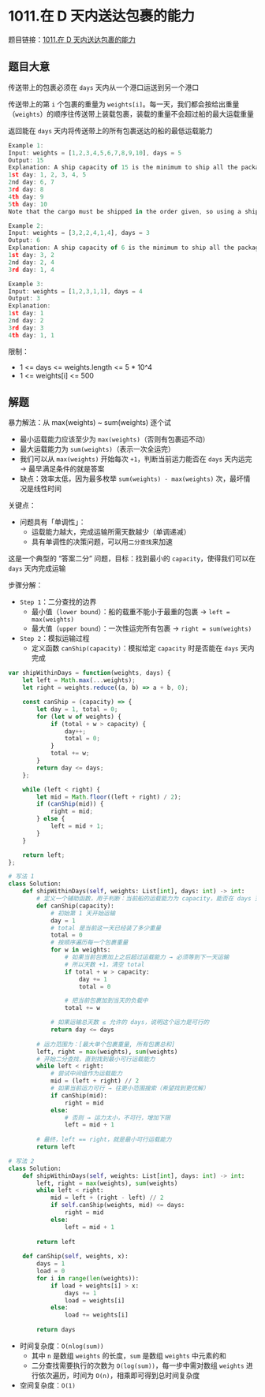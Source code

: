 # 1011.在 D 天内送达包裹的能力

题目链接：[1011.在 D 天内送达包裹的能力](https://leetcode.cn/problems/capacity-to-ship-packages-within-d-days/)

## 题目大意

传送带上的包裹必须在 `days` 天内从一个港口运送到另一个港口

传送带上的第 `i` 个包裹的重量为 `weights[i]`。每一天，我们都会按给出重量（`weights`）的顺序往传送带上装载包裹，装载的重量不会超过船的最大运载重量

返回能在 `days` 天内将传送带上的所有包裹送达的船的最低运载能力

```js
Example 1:
Input: weights = [1,2,3,4,5,6,7,8,9,10], days = 5
Output: 15
Explanation: A ship capacity of 15 is the minimum to ship all the packages in 5 days like this:
1st day: 1, 2, 3, 4, 5
2nd day: 6, 7
3rd day: 8
4th day: 9
5th day: 10
Note that the cargo must be shipped in the order given, so using a ship of capacity 14 and splitting the packages into parts like (2, 3, 4, 5), (1, 6, 7), (8), (9), (10) is not allowed.

Example 2:
Input: weights = [3,2,2,4,1,4], days = 3
Output: 6
Explanation: A ship capacity of 6 is the minimum to ship all the packages in 3 days like this:
1st day: 3, 2
2nd day: 2, 4
3rd day: 1, 4

Example 3:
Input: weights = [1,2,3,1,1], days = 4
Output: 3
Explanation:
1st day: 1
2nd day: 2
3rd day: 3
4th day: 1, 1
```

限制：
- 1 <= days <= weights.length <= 5 * 10^4
- 1 <= weights[i] <= 500

## 解题

暴力解法：从 max(weights) ~ sum(weights) 逐个试
- 最小运载能力应该至少为 `max(weights)`（否则有包裹运不动）
- 最大运载能力为 `sum(weights)`（表示一次全运完）
- 我们可以从 `max(weights)` 开始每次 `+1`，判断当前运力能否在 `days` 天内运完 → 最早满足条件的就是答案
- 缺点：效率太低，因为最多枚举 `sum(weights) - max(weights)` 次，最坏情况是线性时间

关键点：
- 问题具有「单调性」：
  - 运载能力越大，完成运输所需天数越少（单调递减）
  - 具有单调性的决策问题，可以用`二分查找`来加速

这是一个典型的 “答案二分” 问题，目标：找到最小的 `capacity`，使得我们可以在 `days` 天内完成运输

步骤分解：
- `Step 1`：二分查找的边界
  - 最小值（`lower bound`）：船的载重不能小于最重的包裹 → `left = max(weights)`
  - 最大值（`upper bound`）：一次性运完所有包裹 → `right = sum(weights)`
- `Step 2`：模拟运输过程  
  - 定义函数 `canShip(capacity)`：模拟给定 `capacity` 时是否能在 `days` 天内完成

```js
var shipWithinDays = function(weights, days) {
    let left = Math.max(...weights);
    let right = weights.reduce((a, b) => a + b, 0);

    const canShip = (capacity) => {
        let day = 1, total = 0;
        for (let w of weights) {
            if (total + w > capacity) {
                day++;
                total = 0;
            }
            total += w;
        }
        return day <= days;
    };

    while (left < right) {
        let mid = Math.floor((left + right) / 2);
        if (canShip(mid)) {
            right = mid;
        } else {
            left = mid + 1;
        }
    }

    return left;
};
```
```python
# 写法 1
class Solution:
    def shipWithinDays(self, weights: List[int], days: int) -> int:
        # 定义一个辅助函数，用于判断：当前船的运载能力为 capacity，能否在 days 天内运完所有包裹
        def canShip(capacity):
            # 初始第 1 天开始运输
            day = 1
            # total 是当前这一天已经装了多少重量
            total = 0
            # 按顺序遍历每一个包裹重量
            for w in weights:
                # 如果当前包裹加上之后超过运载能力 → 必须等到下一天运输
                # 所以天数 +1，清空 total
                if total + w > capacity:
                    day += 1
                    total = 0

                # 把当前包裹加到当天的负载中
                total += w

            # 如果运输总天数 ≤ 允许的 days，说明这个运力是可行的 
            return day <= days
        
        # 运力范围为：[最大单个包裹重量, 所有包裹总和]
        left, right = max(weights), sum(weights)
        # 开始二分查找，直到找到最小可行运载能力
        while left < right:
            # 尝试中间值作为运载能力
            mid = (left + right) // 2
            # 如果当前运力可行 → 往更小范围搜索（希望找到更优解）
            if canShip(mid):
                right = mid
            else:
                # 否则 → 运力太小，不可行，增加下限
                left = mid + 1
        
        # 最终，left == right，就是最小可行运载能力
        return left

# 写法 2
class Solution:
    def shipWithinDays(self, weights: List[int], days: int) -> int:
        left, right = max(weights), sum(weights)
        while left < right:
            mid = left + (right - left) // 2
            if self.canShip(weights, mid) <= days:
                right = mid
            else:
                left = mid + 1
        
        return left
    
    def canShip(self, weights, x):
        days = 1
        load = 0
        for i in range(len(weights)):
            if load + weights[i] > x:
                days += 1
                load = weights[i]
            else:
                load += weights[i]
        
        return days
```

- 时间复杂度：`O(nlog(sum))`
  - 其中 `n` 是数组 `weights` 的长度，`sum` 是数组 `weights` 中元素的和
  - 二分查找需要执行的次数为 `O(log(sum))`，每一步中需对数组 `weights` 进行依次遍历，时间为 `O(n)`，相乘即可得到总时间复杂度
- 空间复杂度：`O(1)`